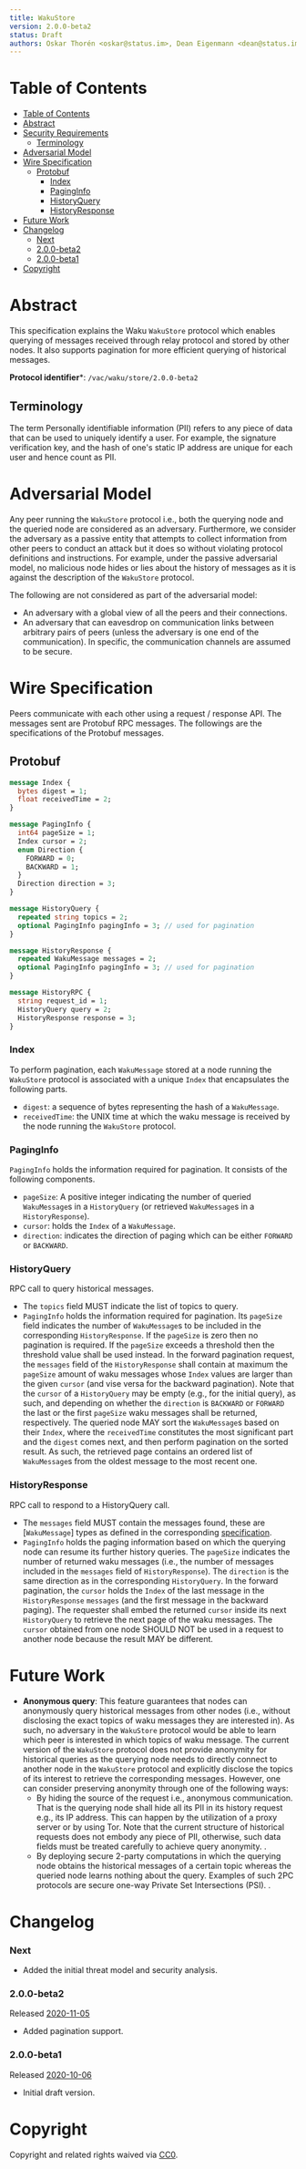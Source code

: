 ```yaml
---
title: WakuStore
version: 2.0.0-beta2
status: Draft
authors: Oskar Thorén <oskar@status.im>, Dean Eigenmann <dean@status.im>, Sanaz Taheri <sanaz@status.im>
---
```


# Table of Contents

- [Table of Contents](#table-of-contents)
- [Abstract](#abstract)
- [Security Requirements](#security-requirements)
  - [Terminology](#terminology)
- [Adversarial Model](#adversarial-model)
- [Wire Specification](#wire-specification)
  - [Protobuf](#protobuf)
    - [Index](#index)
    - [PagingInfo](#paginginfo)
    - [HistoryQuery](#historyquery)
    - [HistoryResponse](#historyresponse)
- [Future Work](#future-work)
- [Changelog](#changelog)
    - [Next](#next)
    - [2.0.0-beta2](#200-beta2)
    - [2.0.0-beta1](#200-beta1)
- [Copyright](#copyright)

# Abstract

This specification explains the Waku `WakuStore` protocol which enables querying of messages received through relay protocol and stored by other nodes. It also supports pagination for more efficient querying of historical messages. 

**Protocol identifier***: `/vac/waku/store/2.0.0-beta2`

<!-- TODO: may add this section in later PRs # Security Requirements -->

## Terminology
The term Personally identifiable information (PII) refers to any piece of data that can be used to uniquely identify a user. For example, the signature verification key, and the hash of one's static IP address are unique for each user and hence count as PII.

# Adversarial Model
Any peer running the `WakuStore` protocol i.e., both the querying node and the queried node are considered as an adversary. Furthermore, we consider the adversary as a passive entity that attempts to collect information from other peers to conduct an attack but it does so without violating protocol definitions and instructions. For example, under the passive adversarial model, no malicious node hides or lies about the history of messages as it is against the description of the `WakuStore` protocol. 

The following are not considered as part of the adversarial model:
- An adversary with a global view of all the peers and their connections.
- An adversary that can eavesdrop on communication links between arbitrary pairs of peers (unless the adversary is one end of the communication). In specific, the communication channels are assumed to be secure.


# Wire Specification
Peers communicate with each other using a request / response API. The messages sent are Protobuf RPC messages. The followings are the specifications of the Protobuf messages. 

## Protobuf

```protobuf
message Index {
  bytes digest = 1;
  float receivedTime = 2;
}

message PagingInfo {
  int64 pageSize = 1;
  Index cursor = 2;
  enum Direction {
    FORWARD = 0;
    BACKWARD = 1;
  }
  Direction direction = 3;
}

message HistoryQuery {
  repeated string topics = 2;
  optional PagingInfo pagingInfo = 3; // used for pagination
}

message HistoryResponse {
  repeated WakuMessage messages = 2;
  optional PagingInfo pagingInfo = 3; // used for pagination
}

message HistoryRPC {
  string request_id = 1;
  HistoryQuery query = 2;
  HistoryResponse response = 3;
}
```

### Index

To perform pagination, each `WakuMessage` stored at a node running the `WakuStore` protocol is associated with a unique `Index` that encapsulates the following parts. 
- `digest`:  a sequence of bytes representing the hash of a `WakuMessage`.
- `receivedTime`: the UNIX time at which the waku message is received by the node running the `WakuStore` protocol.

### PagingInfo

`PagingInfo` holds the information required for pagination. It consists of the following components.
- `pageSize`: A positive integer indicating the number of queried `WakuMessage`s in a `HistoryQuery` (or retrieved  `WakuMessage`s in a `HistoryResponse`).
- `cursor`: holds the `Index` of a `WakuMessage`.
- `direction`: indicates the direction of paging which can be either `FORWARD` or `BACKWARD`.

### HistoryQuery

RPC call to query historical messages.

- The `topics` field MUST indicate the list of topics to query.
- `PagingInfo` holds the information required for pagination.  Its `pageSize` field indicates the number of  `WakuMessage`s to be included in the corresponding `HistoryResponse`. If the `pageSize` is zero then no pagination is required. If the `pageSize` exceeds a threshold then the threshold value shall be used instead. In the forward pagination request, the `messages` field of the `HistoryResponse` shall contain at maximum the `pageSize` amount of waku messages whose `Index` values are larger than the given `cursor` (and vise versa for the backward pagination). Note that the `cursor` of a `HistoryQuery` may be empty (e.g., for the initial query), as such, and depending on whether the  `direction` is `BACKWARD` or `FORWARD`  the last or the first `pageSize` waku messages shall be returned, respectively.
The queried node MAY sort the `WakuMessage`s based on their `Index`, where the `receivedTime` constitutes the most significant part and the `digest` comes next, and then perform pagination on the sorted result. As such, the retrieved page contains an ordered list of `WakuMessage`s from the oldest message to the most recent one.

### HistoryResponse

RPC call to respond to a HistoryQuery call.
- The `messages` field MUST contain the messages found, these are [`WakuMessage`] types as defined in the corresponding [specification](./waku-message.md).
- `PagingInfo`  holds the paging information based on which the querying node can resume its further history queries. The `pageSize` indicates the number of returned waku messages (i.e., the number of messages included in the `messages` field of `HistoryResponse`). The `direction` is the same direction as in the corresponding `HistoryQuery`. In the forward pagination, the `cursor` holds the `Index` of the last message in the `HistoryResponse` `messages` (and the first message in the backward paging). The requester shall embed the returned  `cursor` inside its next `HistoryQuery` to retrieve the next page of the waku messages.  The  `cursor` obtained from one node SHOULD NOT be used in a request to another node because the result MAY be different.

# Future Work

- **Anonymous query**: This feature guarantees that nodes can anonymously query historical messages from other nodes (i.e., without disclosing the exact topics of waku messages they are interested in).  As such, no adversary in the `WakuStore` protocol would be able to learn which peer is interested in which topics of waku message. The current version of the `WakuStore` protocol does not provide anonymity for historical queries as the querying node needs to directly connect to another node in the `WakuStore` protocol and explicitly disclose the topics of its interest to retrieve the corresponding messages. However, one can consider preserving anonymity through one of the following ways: 
  - By hiding the source of the request i.e., anonymous communication. That is the querying node shall hide all its PII in its history request e.g., its IP address. This can happen by the utilization of a proxy server or by using Tor. Note that the current structure of historical requests does not embody any piece of PII, otherwise, such data fields must be treated carefully to achieve query anonymity. <!-- TODO: if nodes have to disclose their PeerIDs (e.g., for authentication purposes) when connecting to other nodes in the store protocol, then Tor does not preserve anonymity since it only helps in hiding the IP. So, the PeerId usage in switches must be investigated further. Depending on how PeerId is used, one may be able to link between a querying node and its queried topics despite hiding the IP address-->. 
  - By deploying secure 2-party computations in which the querying node obtains the historical messages of a certain topic whereas the queried node learns nothing about the query. Examples of such 2PC protocols are secure one-way Private Set Intersections (PSI). <!-- TODO: add a reference for PSIs? --> <!-- TODO: more techniques to be included -->. 
<!-- TODO: Censorship resistant: this is about a node that hides the historical messages from other nodes. This attack is not included in the specs since it does not fit the passive adversarial model (the attacker needs to deviate from the store protocol).-->
# Changelog

### Next 
- Added the initial threat model and security analysis.

### 2.0.0-beta2 
Released [2020-11-05](https://github.com/vacp2p/specs/commit/edc90625ffb5ce84cc6eb6ec4ec1a99385fad125)
- Added pagination support.
  
### 2.0.0-beta1
Released [2020-10-06](https://github.com/vacp2p/specs/commit/75b4c39e7945eb71ad3f9a0a62b99cff5dac42cf)
- Initial draft version. 

# Copyright

Copyright and related rights waived via
[CC0](https://creativecommons.org/publicdomain/zero/1.0/).

